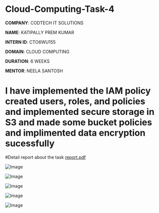 # Cloud-Computing-Task-4

**COMPANY**: CODTECH IT SOLUTIONS

**NAME**: KATIPALLY PREM KUMAR

**INTERN ID**: CTO6WU155

**DOMAIN**: CLOUD COMPUTING

**DURATION**: 6 WEEKS

**MENTOR**: NEELA SANTOSH

# I have implemented the IAM policy created users, roles, and policies and implemented secure storage in S3 and made some bucket policies and implimented data encryption sucessfully

#Detail report about the task
[report.pdf](https://github.com/user-attachments/files/19216094/report.pdf)

![Image](https://github.com/user-attachments/assets/01cf996a-b8c5-40d8-ab44-662f5e03d51f)

![Image](https://github.com/user-attachments/assets/ff52e8ec-f89d-4f59-9415-6cb4a9de3db5)

![Image](https://github.com/user-attachments/assets/5a770ee9-4fe0-4605-8116-050b9e1df035)

![Image](https://github.com/user-attachments/assets/b9d423dd-401e-42dd-99f1-f204cfe554bd)

![Image](https://github.com/user-attachments/assets/11942b89-4e86-4cde-831d-d494a82a8f29)
